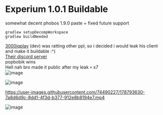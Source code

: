 # Experium 1.0.1 Buildable

somewhat decent phobos 1.9.0 paste + fixed future support
```
gradlew setupDecompWorkspace
gradlew buildNeeded
```
[3000iqplay](https://github.com/3000IQPlay) (dev) was ratting other ppl, so i decided i would leak his client and make it buildable :^)\
[Their discord server](https://discord.gg/RGnh3PQFTe)\
popbobik wins\
Hell nah bro made it public after my leak :skull: x7\
![image](https://cdn.discordapp.com/attachments/989976577041367151/996837295711850538/unknown.png)

![image](https://cdn.discordapp.com/attachments/993510055100022784/994630522942787725/2022-07-07_17.44.56.png)

https://user-images.githubusercontent.com/74490227/178793630-7a8d6d9c-8dd1-4f3d-b377-912e8b8194e7.mp4

![image](https://media.discordapp.net/attachments/990146806191116288/995752617198223461/unknown.png)
